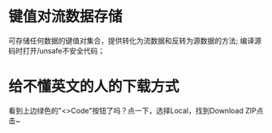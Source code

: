 # 键值对流数据存储
可存储任何数据的键值对集合，提供转化为流数据和反转为源数据的方法;
编译源码时打开/unsafe不安全代码；
# 给不懂英文的人的下载方式
看到上边绿色的"<>Code"按钮了吗？点一下，选择Local，找到Download ZIP点击~
